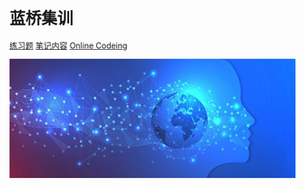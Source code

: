 

# 蓝桥集训


[练习题](https://bele678.github.io/lq)
[笔记内容](readme)
[Online Codeing](https://bele678.github.io/lq2201/_web_py3/)



<!-- 背景图 -->
<!-- ![backimg](https://api.mtyqx.cn/tapi/random.php) -->
![backimg](_js_css_img/_backimg.jpg)
